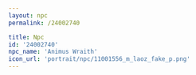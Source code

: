 ```yaml
---
layout: npc
permalink: /24002740

title: Npc
id: '24002740'
npc_name: 'Animus Wraith'
icon_url: 'portrait/npc/11001556_m_laoz_fake_p.png'
---
```

